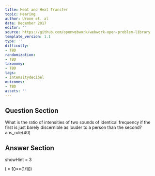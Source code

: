 ```yaml
---
title: Heat and Heat Transfer
topic: Hearing
author: Urone et. al
date: December 2017
editor: ''
source: https://github.com/openwebwork/webwork-open-problem-library
template_version: 1.1
type: ''
difficulty:
- TBD
randomization:
- TBD
taxonomy:
- TBD
tags:
- intensitydecibel
outcomes:
- TBD
assets: ''
---
```


## Question Section 

What is the ratio of intensities of two sounds of identical frequency if the first is just
barely discernible as louder to a person than the second?
ans_rule(40)



## Answer Section

showHint = 3

I = 10**(1/10)